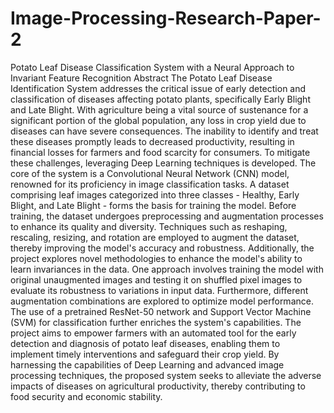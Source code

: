 # Image-Processing-Research-Paper-2
Potato Leaf Disease Classification System with a Neural Approach to Invariant Feature Recognition
Abstract
The Potato Leaf Disease Identification System addresses the critical issue of early detection and classification of diseases affecting potato plants, specifically Early Blight and Late Blight. With agriculture being a vital source of sustenance for a significant portion of the global population, any loss in crop yield due to diseases can have severe consequences. The inability to identify and treat these diseases promptly leads to decreased productivity, resulting in financial losses for farmers and food scarcity for consumers.
To mitigate these challenges, leveraging Deep Learning techniques is developed. The core of the system is a Convolutional Neural Network (CNN) model, renowned for its proficiency in image classification tasks. A dataset comprising leaf images categorized into three classes - Healthy, Early Blight, and Late Blight - forms the basis for training the model. Before training, the dataset undergoes preprocessing and augmentation processes to enhance its quality and diversity. Techniques such as reshaping, rescaling, resizing, and rotation are employed to augment the dataset, thereby improving the model's accuracy and robustness.
Additionally, the project explores novel methodologies to enhance the model's ability to learn invariances in the data. One approach involves training the model with original unaugmented images and testing it on shuffled pixel images to evaluate its robustness to variations in input data. Furthermore, different augmentation combinations are explored to optimize model performance. The use of a pretrained ResNet-50 network and Support Vector Machine (SVM) for classification further enriches the system's capabilities.
The project aims to empower farmers with an automated tool for the early detection and diagnosis of potato leaf diseases, enabling them to implement timely interventions and safeguard their crop yield. By harnessing the capabilities of Deep Learning and advanced image processing techniques, the proposed system seeks to alleviate the adverse impacts of diseases on agricultural productivity, thereby contributing to food security and economic stability.

